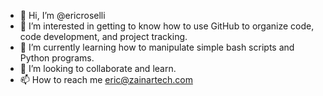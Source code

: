 - 👋 Hi, I’m @ericroselli
- 👀 I’m interested in getting to know how to use GitHub to organize code, code development, and project tracking.
- 🌱 I’m currently learning how to manipulate simple bash scripts and Python programs.
- 💞️ I’m looking to collaborate and learn.
- 📫 How to reach me eric@zainartech.com

<!---
ericroselli/ericroselli is a ✨ special ✨ repository because its `README.md` (this file) appears on your GitHub profile.
You can click the Preview link to take a look at your changes.
--->
